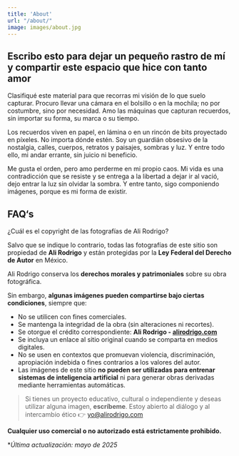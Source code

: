 ```yaml
---
title: 'About'
url: "/about/"
image: images/about.jpg
---
```


## Escribo esto para dejar un pequeño rastro de mí y compartir este espacio que hice con tanto amor

Clasifiqué este material para que recorras mi visión de lo que suelo capturar. Procuro llevar una cámara en el bolsillo o en la mochila; no por costumbre, sino por necesidad. Amo las máquinas que capturan recuerdos, sin importar su forma, su marca o su tiempo.

Los recuerdos viven en papel, en lámina o en un rincón de bits proyectado en píxeles. No importa dónde estén. Soy un guardián obsesivo de la nostalgia, calles, cuerpos, retratos y paisajes, sombras y luz. Y entre todo ello, mi andar errante, sin juicio ni beneficio.

Me gusta el orden, pero amo perderme en mi propio caos. Mi vida es una contradicción que se resiste y se entrega a la libertad a dejar ir al vació, dejo entrar la luz sin olvidar la sombra. Y entre tanto, sigo componiendo imágenes, porque es mi forma de existir.

## FAQ‘s

¿Cuál es el copyright de las fotografías de Ali Rodrigo?

Salvo que se indique lo contrario, todas las fotografías de este sitio son propiedad de **Ali Rodrigo** y están protegidas por la **Ley Federal del Derecho de Autor** en México.

Ali Rodrigo conserva los **derechos morales y patrimoniales** sobre su obra fotográfica.

Sin embargo, **algunas imágenes pueden compartirse bajo ciertas condiciones**, siempre que:

- No se utilicen con fines comerciales.  
- Se mantenga la integridad de la obra (sin alteraciones ni recortes).  
- Se otorgue el crédito correspondiente: **Ali Rodrigo - [alirodrigo.com](https://alirodrigo.com)**  
- Se incluya un enlace al sitio original cuando se comparta en medios digitales.  
- No se usen en contextos que promuevan violencia, discriminación, apropiación indebida o fines contrarios a los valores del autor.
- Las imágenes de este sitio **no pueden ser utilizadas para entrenar sistemas de inteligencia artificial** ni para generar obras derivadas mediante herramientas automáticas.

> Si tienes un proyecto educativo, cultural o independiente y deseas utilizar alguna imagen, **escríbeme**. Estoy abierto al diálogo y al intercambio ético 👉 [yo@alirodrigo.com](mailto:yo@alirodrigo.com)

**Cualquier uso comercial o no autorizado está estrictamente prohibido.**

**Última actualización: mayo de 2025*
